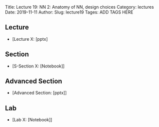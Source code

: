 Title: Lecture 19: NN 2: Anatomy of NN, design choices
Category: lectures
Date: 2019-11-11
Author: 
Slug: lecture19
Tages: ADD TAGS HERE


## Lecture

- [Lecture X: [pptx]


## Section

- [S-Section X: [Notebook]]


## Advanced Section

- [Advanced Section: [pptx]]


## Lab

- [Lab X: [Notebook]]

